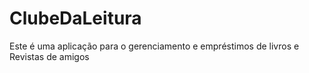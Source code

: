 <h1> ClubeDaLeitura </h1>
<p>Este é uma aplicação para o gerenciamento e empréstimos de livros e Revistas de amigos</p>

